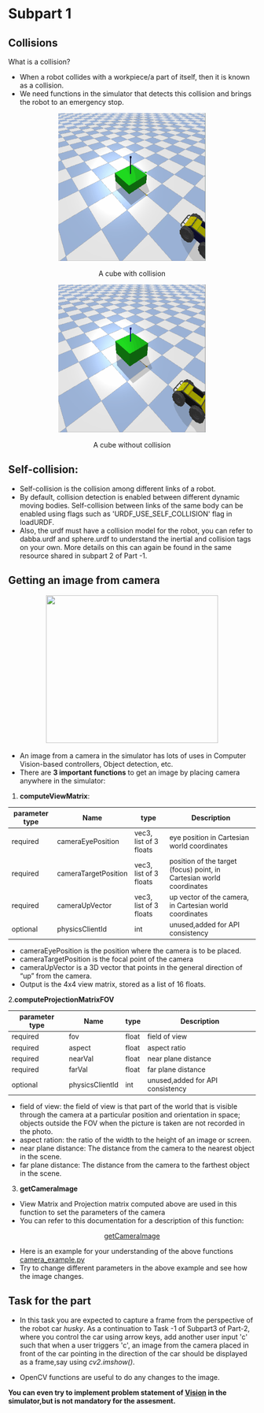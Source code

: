 # Subpart 1
## Collisions
What is a collision?
* When a robot collides with a workpiece/a part of itself, then it is known as a collision.
* We need functions in the simulator that detects this collision and brings the robot to an emergency stop.
<p align="middle">
 <img  width="300" height="300" src="https://github.com/NiranthS/Media_files/blob/master/with_collision1.gif"><br>
</p>

<p align="middle">
A cube with collision
</p>

<p align="middle">
 <img  width="300" height="300" src="https://github.com/NiranthS/Media_files/blob/master/without_collision.gif"><br>
</p>

<p align="middle">
 A cube without collision
</p>

## Self-collision:
* Self-collision is the collision among different links of a robot.
* By default, collision detection is enabled between different dynamic moving bodies. Self-collision between links of the same body can be enabled using flags such as 'URDF_USE_SELF_COLLISION' flag in loadURDF.
* Also, the urdf must have a collision model for the robot, you can refer to dabba.urdf and sphere.urdf to understand the inertial and collision tags on your own. More details on this can again be found in the same resource shared in subpart 2 of Part -1.

## Getting an image from camera

<p align="middle">
 <img  width="350" height="300" src="https://pics.me.me/controlling-your-robot-using-a-camera-vs-autonomous-code-it-39558286.png"><br>
</p>

* An image from a camera in the simulator has lots of uses in Computer Vision-based controllers, Object detection, etc.
* There are **3 important functions** to get an image by placing camera anywhere in the simulator:
1. **computeViewMatrix**:

parameter type  | Name | type | Description
--- | --- | --- | ---
required  | cameraEyePosition | vec3, list of 3 floats | eye position in Cartesian world coordinates
required  | cameraTargetPosition | vec3, list of 3 floats | position of the target (focus) point, in Cartesian world coordinates
required  | cameraUpVector | vec3, list of 3 floats | up vector of the camera, in Cartesian world coordinates
optional  | physicsClientId | int | unused,added for API consistency

* cameraEyePosition is the position where the camera is to be placed.
* cameraTargetPosition is the focal point of the camera
* cameraUpVector is a 3D vector that points in the general direction of “up” from the camera.
* Output is the 4x4 view matrix, stored as a list of 16 floats.

2.**computeProjectionMatrixFOV**

parameter type  | Name | type | Description
--- | --- | --- | ---
required  | fov | float | field of view
required  | aspect | float | aspect ratio
required  | nearVal | float | near plane distance
required  | farVal | float | far plane distance
optional  | physicsClientId | int | unused,added for API consistency

* field of view:  the field of view is that part of the world that is visible through the camera at a particular position and orientation in space; objects outside the FOV when the picture is taken are not recorded in the photo.
* aspect ration: the ratio of the width to the height of an image or screen.
* near plane distance: The distance from the camera to the nearest object in the scene.
* far plane distance: The distance from the camera to the farthest object in the scene.

3. **getCameraImage**

* View Matrix and Projection matrix computed above are used in this function to set the parameters of the camera
* You can refer to this documentation for a description of this function:
<div align="center">
 
 [getCameraImage](https://docs.google.com/document/d/10sXEhzFRSnvFcl3XxNGhnD4N2SedqwdAvK3dsihxVUA/preview#heading=h.u1jisfnt6984)
  
</div>

* Here is an example for your understanding of the above functions [camera_example.py](https://github.com/lok-i/Robo-Summer-Camp-20/blob/master/Part3/Subpart1/camera_example.py)
* Try to change different parameters in the above example and see how the image changes.

## Task for the part

* In this task you are expected to capture a frame from the perspective of the robot car *husky*. As a continuation to Task -1 of Subpart3 of Part-2, where you control the car using arrow keys, add another user input 'c' such that when a user triggers 'c', an image from the camera placed in front of the car pointing in the direction of the car should be displayed as a frame,say using _cv2.imshow()_.

* OpenCV functions are useful to do any changes to the image.

**You can even try to implement problem statement of [Vision](https://github.com/lok-i/Robo-Summer-Camp-20/blob/master/Part3/Subpart1/Vision%20final%20PS.docx) in the simulator,but is not mandatory for the assesment.**


